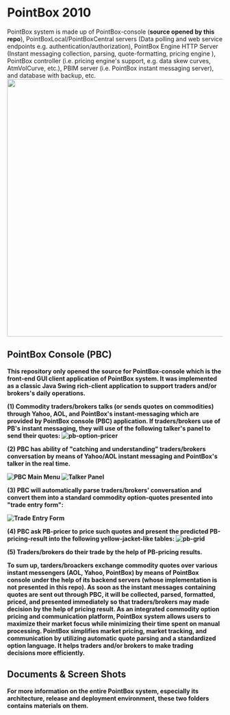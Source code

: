 # PointBox 2010
PointBox system is made up of PointBox-console (<strong>source opened by this repo</strong>), PointBoxLocal/PointBoxCentral servers (Data polling and web service endpoints e.g. authentication/authorization), PointBox Engine HTTP Server (Instant messaging collection, parsing, quote-formatting, pricing engine ), PointBox controller (i.e. pricing engine's support, e.g. data skew curves, AtmVolCurve, etc.), PBIM server (i.e. PointBox instant messaging server), and database with backup, etc. 
<img src="https://github.com/zhijun98/pointbox_2010/assets/9690419/b478a1aa-8ecc-4373-92ee-858ecf5f8314" width="600">

## PointBox Console (PBC)
<strong>This repository only opened the source for PointBox-console<strong> which is the front-end GUI client application of PointBox system. It was implemented as a classic Java Swing rich-client application to support traders and/or brokers's daily operations. 

(1) Commodity traders/brokers talks (or sends quotes on commodities) through Yahoo, AOL, and PointBox's instant-messaging which are provided by PointBox console (PBC) application. If traders/brokers use of PB's instant messaging, they will use of the following talker's panel to send their quotes:
![pb-option-pricer](https://github.com/zhijun98/pointbox_2010/assets/9690419/0fac8425-8040-4753-9208-8b52836e772c)

(2) PBC has ability of "catching and understanding" traders/brokers conversation by means of Yahoo/AOL instant messaging and PointBox's talker in the real time.

![PBC Main Menu](https://github.com/zhijun98/pointbox_2010/assets/9690419/3e082d65-ea80-451c-b30e-a983dafbdb56)
![Talker Panel](https://github.com/zhijun98/pointbox_2010/assets/9690419/4de232fc-5b2d-42c3-963a-bdfc10d0558b)

(3) PBC will automatically parse traders/brokers' conversation and convert them into a standard commodity option-quotes presented into "trade entry form":

![Trade Entry Form](https://github.com/zhijun98/pointbox_2010/assets/9690419/ec211eaa-768d-45ed-8336-4df57a059246)

(4) PBC ask PB-pricer to price such quotes and present the predicted PB-pricing-result into the following yellow-jacket-like tables:
![pb-grid](https://github.com/zhijun98/pointbox_2010/assets/9690419/17781e34-bf98-4f2a-82a9-31d6a1ba29d4)

(5) Traders/brokers do their trade by the help of PB-pricing results.

To sum up, tarders/broackers exchange commodity quotes over various instant messengers (AOL, Yahoo, PointBox) by means of PointBox console under the help of its backend servers (whose implementation is not presented in this repo). As soon as the instant messages containing quotes are sent out through PBC, it will be collected, parsed, formatted, priced, and presented immediately so that traders/brokers may made decision by the help of pricing result. As an integrated commodity option pricing and communication platform, PointBox system allows users to maximize their market focus while minimizing their time spent on manual processing. PointBox simplifies market pricing, market tracking, and communication by utilizing automatic quote parsing and a standardized option language. It helps traders and/or brokers to make trading decisions more efficiently. 

## Documents & Screen Shots
For more information on the entire PointBox system, especially its architecture, release and deployment environment, these two folders contains materials on them. 
